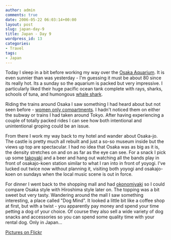 ```yaml
---
author: admin
comments: true
date: 2006-05-22 06:03:14+00:00
layout: post
slug: japan-day-9
title: Japan - Day 9
wordpress_id: 13
categories:
- Travel
tags:
- Japan
---
```


Today I sleep in a bit before working my way over the [Osaka Aquarium](http://www.kaiyukan.com/eng/). It is even sunnier than was yesterday - I'm guessing it must be about 80 since its really hot. Its a sunday so the aquarium is packed but very impressive. I particularly liked their huge pacific ocean tank complete with rays, sharks, schools of tuna, and humongous [whale shark](http://en.wikipedia.org/wiki/Whale_shark).  

Riding the trains around Osaka I saw something I had heard about but not seen before - [women only compartments](http://www.abcnews.go.com/GMA/International/story?id=803965). I hadn't noticed them on either the subway or trains I had taken around Tokyo. After having experiencing a couple of totally packed rides I can see how both intentional and unintentional groping could be an issue.  

From there I work my way back to my hotel and wander about Osaka-jo. The castle is pretty much all rebuilt and just a so-so museum inside but the views up top are spectacular. I had no idea that Osaka was as big as it is, the density stretches on and on as far as the eye can see. For a snack I pick up some [takoyaki](http://en.wikipedia.org/wiki/Takoyaki) and a beer and hang out watching all the bands play in front of osakajo-koen station similar to what I ran into in front of yoyogi. I've lucked out twice now without planning it, visiting both yoyogi and osakajo-koen on sundays when the local music scene is out in force.  

For dinner I went back to the shopping mall and had [okonomiyaki](http://en.wikipedia.org/wiki/Okonomiyaki) so I could compare Osaka style with Hiroshima style later on. The topping was a bit sweet but very tasty. Wandering around the mall I saw something interesting, a place called "Dog Mind". It looked a little bit like a coffee shop at first, but with a twist - you apparently pay money and spend your time petting a dog of your choice. Of course they also sell a wide variety of dog snacks and accessories so you can spend some quality time with your rental dog. Only in Japan...  

[Pictures on Flickr](http://www.flickr.com/photos/72831683@N00/sets/72057594140747729/)
